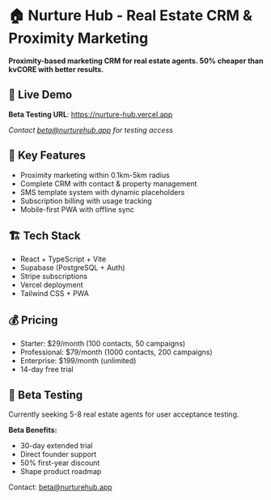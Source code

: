 # 🏠 Nurture Hub - Real Estate CRM & Proximity Marketing

**Proximity-based marketing CRM for real estate agents. 50% cheaper than kvCORE with better results.**

## 🚀 Live Demo
**Beta Testing URL**: https://nurture-hub.vercel.app

*Contact beta@nurturehub.app for testing access*

## 🎯 Key Features
- Proximity marketing within 0.1km-5km radius
- Complete CRM with contact & property management  
- SMS template system with dynamic placeholders
- Subscription billing with usage tracking
- Mobile-first PWA with offline sync

## 🏗️ Tech Stack
- React + TypeScript + Vite
- Supabase (PostgreSQL + Auth)
- Stripe subscriptions
- Vercel deployment
- Tailwind CSS + PWA

## 💰 Pricing
- Starter: $29/month (100 contacts, 50 campaigns)
- Professional: $79/month (1000 contacts, 200 campaigns)  
- Enterprise: $199/month (unlimited)
- 14-day free trial

## 🧪 Beta Testing
Currently seeking 5-8 real estate agents for user acceptance testing.

**Beta Benefits:**
- 30-day extended trial
- Direct founder support
- 50% first-year discount
- Shape product roadmap

Contact: beta@nurturehub.app
